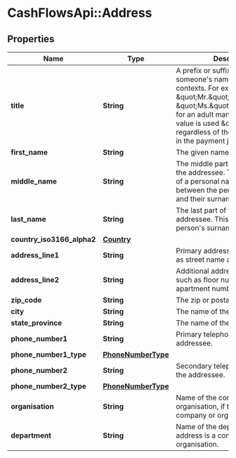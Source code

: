 # CashFlowsApi::Address

## Properties
Name | Type | Description | Notes
------------ | ------------- | ------------- | -------------
**title** | **String** | A prefix or suffix added to someone&#x27;s name in certain contexts.  For example \&quot;Mr.\&quot; or \&quot;Ms.\&quot;/\&quot;Mrs.\&quot; for an adult man or woman.  This value is used \&quot;as is\&quot;, regardless of the locale specified in the payment job. | [optional] 
**first_name** | **String** | The given name of the addressee. | [optional] 
**middle_name** | **String** | The middle part of the name of the addressee.  This is the portion of a personal name that is written between the person&#x27;s given name and their surname. | [optional] 
**last_name** | **String** | The last part of the name of the addressee.  This usually is the person&#x27;s surname. | [optional] 
**country_iso3166_alpha2** | [**Country**](Country.md) |  | [optional] 
**address_line1** | **String** | Primary address information, such as street name and house number. | [optional] 
**address_line2** | **String** | Additional address information, such as floor number or apartment number. | [optional] 
**zip_code** | **String** | The zip or postal code. | [optional] 
**city** | **String** | The name of the city. | [optional] 
**state_province** | **String** | The name of the state or province. | [optional] 
**phone_number1** | **String** | Primary telephone number of the addressee. | [optional] 
**phone_number1_type** | [**PhoneNumberType**](PhoneNumberType.md) |  | [optional] 
**phone_number2** | **String** | Secondary telephone number of the addressee. | [optional] 
**phone_number2_type** | [**PhoneNumberType**](PhoneNumberType.md) |  | [optional] 
**organisation** | **String** | Name of the company or organisation, if the address is a company or organisation. | [optional] 
**department** | **String** | Name of the department, if the address is a company or organisation. | [optional] 

